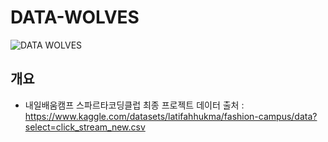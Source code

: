 # DATA-WOLVES


![DATA WOLVES](https://github.com/Emdeowl/DATA-WOLVES-/assets/96479179/450b0cda-7134-4e7e-be08-6cfff88487e7)


##  개요
-  내일배움캠프 스파르타코딩클럽 최종 프로젝트
데이터 출처 : https://www.kaggle.com/datasets/latifahhukma/fashion-campus/data?select=click_stream_new.csv
